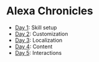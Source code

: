 # Alexa Chronicles

* [Day 1](alexa_day_01_skill_setup.md): Skill setup
* [Day 2](alexa_day_02_customization.md): Customization
* [Day 3](alexa_day_03_localization.md): Localization
* [Day 4](alexa_day_04_scraper.md): Content
* [Day 5](alexa_day_05_interactions.md): Interactions